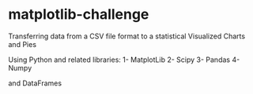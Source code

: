 # matplotlib-challenge

Transferring data from a CSV file format to a statistical Visualized Charts and Pies 

Using Python and related libraries: 
1- MatplotLib
2- Scipy
3- Pandas
4- Numpy 

and DataFrames 